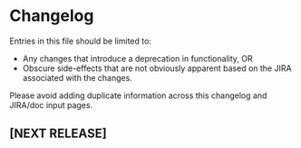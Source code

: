 # Changelog

Entries in this file should be limited to:

- Any changes that introduce a deprecation in functionality, OR
- Obscure side-effects that are not obviously apparent based on the JIRA associated with the changes.

Please avoid adding duplicate information across this changelog and JIRA/doc input pages.

## [NEXT RELEASE]
